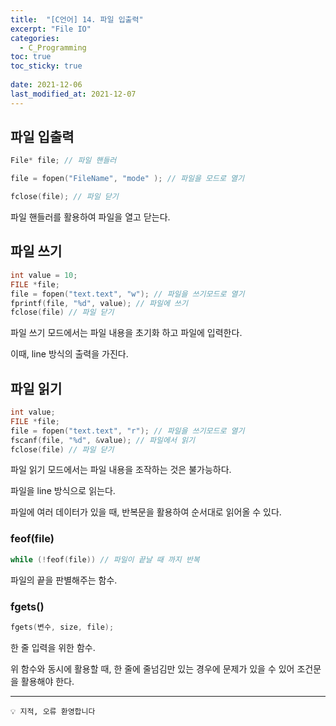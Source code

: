 ```yaml
---
title:  "[C언어] 14. 파일 입출력"
excerpt: "File IO"
categories:
  - C_Programming
toc: true
toc_sticky: true
 
date: 2021-12-06
last_modified_at: 2021-12-07
---
```


## 파일 입출력

```c
File* file; // 파일 핸들러

file = fopen("FileName", "mode" ); // 파일을 모드로 열기

fclose(file); // 파일 닫기
```

파일 핸들러를 활용하여 파일을 열고 닫는다.

## 파일 쓰기


```c
int value = 10;
FILE *file;
file = fopen("text.text", "w"); // 파일을 쓰기모드로 열기
fprintf(file, "%d", value); // 파일에 쓰기
fclose(file) // 파일 닫기
```

파일 쓰기 모드에서는 파일 내용을 초기화 하고 파일에 입력한다.

이때, line 방식의 출력을 가진다.

## 파일 읽기


```c
int value;
FILE *file;
file = fopen("text.text", "r"); // 파일을 쓰기모드로 열기
fscanf(file, "%d", &value); // 파일에서 읽기
fclose(file) // 파일 닫기
```

파일 읽기 모드에서는 파일 내용을 조작하는 것은 불가능하다.

파일을 line 방식으로 읽는다.

파일에 여러 데이터가 있을 때, 반복문을 활용하여 순서대로 읽어올 수 있다.

### feof(file)

```c
while (!feof(file)) // 파일이 끝날 때 까지 반복
```

파일의 끝을 판별해주는 함수.

### fgets()

```c
fgets(변수, size, file);
```

한 줄 입력을 위한 함수. 

위 함수와 동시에 활용할 때, 한 줄에 줄넘김만 있는 경우에 문제가 있을 수 있어 조건문을 활용해야 한다.

---
```
💡 지적, 오류 환영합니다
```
